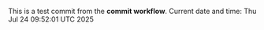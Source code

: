 This is a test commit from the **commit workflow**.
Current date and time: Thu Jul 24 09:52:01 UTC 2025
